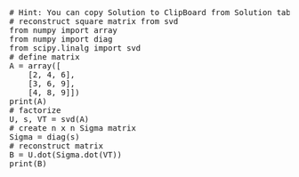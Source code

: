 <pre class="file" data-target="clipboard">
# Hint: You can copy Solution to ClipBoard from Solution tab
# reconstruct square matrix from svd
from numpy import array
from numpy import diag
from scipy.linalg import svd
# define matrix
A = array([
	[2, 4, 6],
	[3, 6, 9],
	[4, 8, 9]])
print(A)
# factorize
U, s, VT = svd(A)
# create n x n Sigma matrix
Sigma = diag(s)
# reconstruct matrix
B = U.dot(Sigma.dot(VT))
print(B)
</pre>

